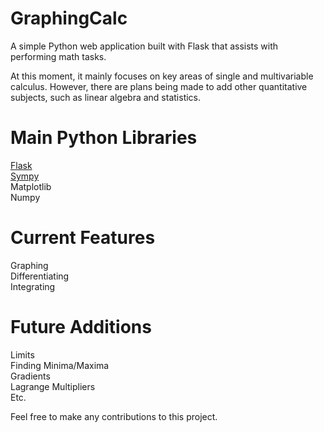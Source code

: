 # GraphingCalc
A simple Python web application built with Flask that assists with performing math tasks. 

At this moment, it mainly focuses on key areas of single and multivariable calculus. However, there are plans being made to add other 
quantitative subjects, such as linear algebra and statistics.

# Main Python Libraries
<a href="https://github.com/pallets/flask">Flask</a><br>
<a href="https://github.com/sympy/sympy">Sympy</a><br>
Matplotlib<br>
Numpy


# Current Features
Graphing<br>
Differentiating<br>
Integrating

# Future Additions
Limits<br>
Finding Minima/Maxima<br>
Gradients<br>
Lagrange Multipliers<br>
Etc.


Feel free to make any contributions to this project.
